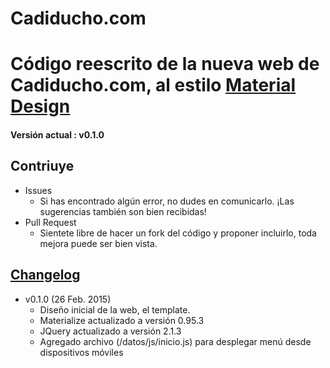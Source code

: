 # Cadiducho.com
Código reescrito de la nueva web de Cadiducho.com, al estilo [Material Design](http://www.google.com/design/spec/material-design/introduction.html)
===========
#### Versión actual : v0.1.0

## Contriuye
- Issues
    - Si has encontrado algún error, no dudes en comunicarlo. ¡Las sugerencias también son bien recibidas!
- Pull Request
    - Sientete libre de hacer un fork del código y proponer incluirlo, toda mejora puede ser bien vista.

## [Changelog](https://github.com/Cadiducho/Cadiducho.com/changelog.md)
- v0.1.0 (26 Feb. 2015)
    - Diseño inicial de la web, el template.
    - Materialize actualizado a versión 0.95.3
    - JQuery actualizado a versión 2.1.3
    - Agregado archivo (/datos/js/inicio.js) para desplegar menú desde dispositivos móviles
